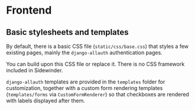 # Frontend

## Basic stylesheets and templates

By default, there is a basic CSS file (`static/css/base.css`) that styles a few existing pages, mainly the `django-allauth` authentication pages.

You can build upon this CSS file or replace it. There is no CSS framework included in Sidewinder.

`django-allauth` templates are provided in the `templates` folder for customization, together with a custom form rendering templates (`templates/forms` via `CustomFormRenderer`) so that checkboxes are rendered with labels displayed after them.
